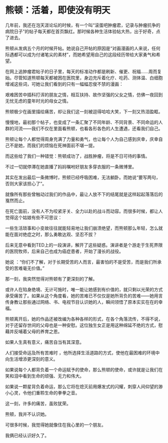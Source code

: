 # 熊顿：活着，即使没有明天

几年前，我还在泡天涯论坛的时候，有一个叫“滚蛋吧肿瘤君，记录与肿瘤抗争的病院日子”的帖子每天都在首页飘红。那时候各种生活体验帖大热，出于好奇，点了进去。 

熊顿从发病五个月的时候开帖。她说自己开帖的原因是“对画漫画的人来说，任何际遇都可以成为付诸笔尖的素材”，而她希望用自己的这段经历带给大家勇气和希望。 

在网上追肿瘤君帖子的日子里，每天的标准动作都是刷新、催更、祝福……周而复始。尽管知道熊顿每天都被困在医院里，身边充斥着化疗、吃药、测体温、白细胞增减这些词，可她让我们看到的只有一幅幅忍俊不禁的漫画： 

艰难困苦中插科打诨的朋友之情，相互扶持、故作坚强的父女之情，仿佛一夜回到无忧无虑的童年时光的母女之情。 

熊顿极少在画里描绘痛苦，却让我们这一刻被逗得哈哈大笑，下一刻又热泪盈眶。 

慢慢地，最初那个帖子，也变成了一条汇聚了不同年龄、不同背景、不同命运的人群的河流——我们不仅在里面看熊顿，也看各形各色的人生遭遇，还看我们自己。 

熊顿让每个人都觉得周身充满了力量和勇气，也让每个人为自己感到庆幸，庆幸自己不是她，而我们的烦恼在死神面前不堪一提。 

而这些给了我们一种错觉：熊顿成功了，战胜肿瘤，将是不日可待的事情。 

不过一切就停滞在她直播了妈妈嘱咐好朋友多穿衣服的一条微博里。 

其实在发出最后一条微博时，熊顿已经呼吸困难，无法躺卧。而她说“要写两句，否则大家该担心了”。 

就像所有那些曾触动过我们的作品中，最让人放不下的结尾就是这样起起落落后的戛然而止。 

在死亡面前，没有人不为咬紧牙关、全力以赴的战斗而动容。而很多时候，都让人觉得这个姑娘有些不可思议： 

一些生活琐事和小变故往往就能轻易地让我们崩溃绝望，而熊顿那么年轻，怎么就能在面对绝症之时，那么勇敢达观、坚忍不拔？ 

后来无意中看到TED上的一段演讲，解开了这些疑惑。演讲者是个游走于生死界限的医院牧师，后来自己也成为癌症患者，开始了漫长的战役。 

她说 ：“你们不了解，对于长期受苦的人而言，最害怕的不是受苦，而是我们所承受的苦难毫无价值。” 

那一刻，我突然觉得对熊顿有了更深刻的了解。 

或许人在陷身绝境、无计可施时，唯一能让她感到有价值的，就只剩以光荣的方式承受痛苦了。如果从这个角度看，她的苦难已不仅仅是她所背负的苦难——她用言传身教让那些通过网络、书、电视节目认识她的人，瞬间领悟了原本实实在在的幸福。 

熊顿离开后，她的作品还被改编为各种各样的形式，在各个角落流传，不得不说，对于还留存世间的父母也是一种安慰。这位独生女正是用这种绵延不绝的方式，慰藉并反哺着父母的养育之恩。 

如果人生真有意义，痛苦自当有其深意。 

人们接受命运及所有苦难时 ，他所选择生活道路的方式，使他在最困难的环境中向生活增添更深刻的意义。 

如果说每个人都背负着一个命运赋予的使命，那么熊顿的使命，或许就是让我们在笑和泪中看到生命的顽强、无力和伟大。 

如果说一颗星背负着命运，那么它将在熄灭前用爆发式的闪耀，刺穿人间仰望的渺小心灵，令他们重聆生命的拳拳之音。 

这一刻，许多的痛苦，虽败犹荣。 

熊顿，我并不认识她。 

可很多时候，我觉得她就像住在我心里的一个朋友。 

我俩已经认识好久了。